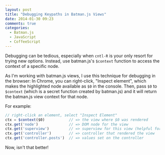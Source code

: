 ```yaml
---
layout: post
title: "Debugging Keypaths in Batman.js Views"
date: 2014-01-30 09:23
comments: true
categories:
  - Batman.js
  - JavaScript
  - CoffeeScript
---
```


Debugging can be tedious, especially when `cntl-R` is your only resort for trying new options. Instead, use batman.js's `$context` function to access the context of a specific node.

<!-- more -->

As I'm working with batman.js views, I use this technique for debugging in the browser: In Chrome, you can right-click, "Inspect element", which makes the highlighted node available as `$0` in the console. Then, pass `$0` to `$context` (which is a secret function created by batman.js) and it will return the batman.js view context for that node.

For example:

```javascript
// right-click an element, select "Inspect Element"
ctx = $context($0)           // => the view where $0 was rendered
ctx.get('node')              // => DOM node for the view
ctx.get('superview')         // => superview for this view (helpful for iteration/iterator views)
ctx.get('controller')        // => controller that rendered the view
ctx.get('controller.posts')  // => values set on the controller
```

Now, isn't that better!
